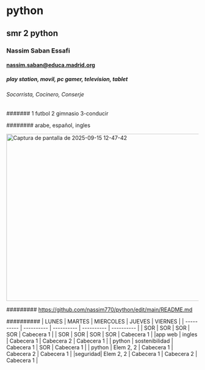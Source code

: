# python
## smr 2 python
### Nassim Saban Essafi
#### nassim.saban@educa.madrid.org
##### play station, movil, pc gamer, television, tablet
###### Socorrista, Cocinero, Conserje
####### 1 futbol 2 gimnasio 3-conducir

########  arabe, español, ingles



<img width="657" height="438" alt="Captura de pantalla de 2025-09-15 12-47-42" src="https://github.com/user-attachments/assets/33225d99-0e48-43ec-96e6-f5f0280ae6bf" />



######### https://github.com/nassim770/python/edit/main/README.md




########## 
|  LUNES | MARTES | MIERCOLES | JUEVES | VIERNES |
| ---------- | ---------- | ---------- | ---------- | ---------- |
| SOR    | SOR    | SOR       | SOR    | Cabecera 1 |
| SOR    | SOR    | SOR       | SOR    | Cabecera 1 |
|app web | ingles | Cabecera 1 | Cabecera 2 | Cabecera 1 |
| python | sostenibilidad  | Cabecera 1 | SOR | Cabecera 1 |
| python | Elem 2, 2  | Cabecera 1 | Cabecera 2 | Cabecera 1 |
|seguridad| Elem 2, 2  | Cabecera 1 | Cabecera 2 | Cabecera 1 | 
